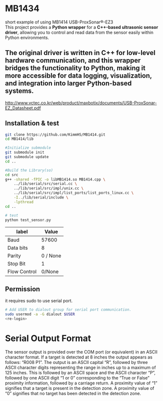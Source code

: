# MB1434
short example of using MB1414 USB-ProxSonar®-EZ3  
This project provides a **Python wrapper** for a **C++-based ultrasonic sensor driver**, allowing you to control and read data from the sensor easily within Python environments.

The original driver is written in C++ for low-level hardware communication, and this wrapper bridges the functionality to Python, making it more accessible for data logging, visualization, and integration into larger Python-based systems.
---

http://www.vctec.co.kr/web/product/maxbotix/documents/USB-ProxSonar-EZ_Datasheet.pdf

## Installation & test
```bash
git clone https://github.com/KimmHS/MB1414.git
cd MB1414/lib

#Initialize submodule
git submodule init
git submodule update
cd ..

#Build the Library(so)
cd src
g++ -shared -fPIC -o libMB1414.so MB1414.cpp \
    ../lib/serial/src/serial.cc \
    ../lib/serial/src/impl/unix.cc \
    ../lib/serial/src/impl/list_ports/list_ports_linux.cc \
    -I../lib/serial/include \
    -lpthread
cd ..

# test
python test_sensor.py
```


label|Value 
---|---
Baud |57600
Data bits |8
Parity| 0 / None
Stop Bit |1
Flow Control |0/None 
  
  
## Permission   
  
it requires sudo to use serial port.    
  
```bash
# Add USER to dialout group for serial port communication.
sudo usermod -a -G dialout $USER
<re-login>
```  

  
  
  
 

# Serial Output Format
The sensor output is provided over the COM port (or equivalent) in an ASCII character format. If a target is detected at
8 inches the output appears as follows: “R008 P1<carriage return>”. The output is an ASCII capital “R”, followed by
three ASCII character digits representing the range in inches up to a maximum of 125 inches. This is followed by an
ASCII space and the ASCII character “P”, followed by one ASCII digit “1 or 0” corresponding to the “True or False”
proximity information, followed by a carriage return. A proximity value of “1” signifies that a target is present in the
detection zone. A proximity value of “0” signifies that no target has been detected in the detection zone. 

